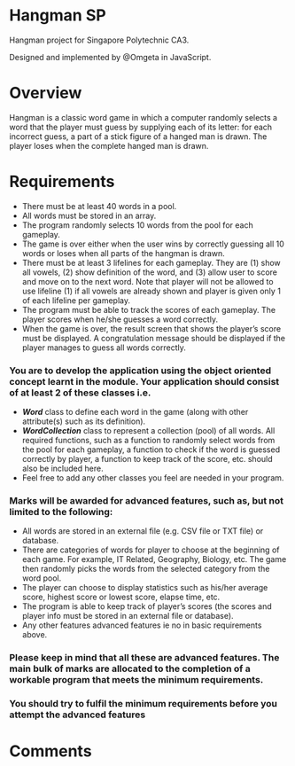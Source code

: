 # Hangman SP

Hangman project for Singapore Polytechnic CA3.

Designed and implemented by @Omgeta in JavaScript.


# Overview

Hangman is a classic word game in which a computer randomly selects a word that the player must guess by supplying each of its letter: for each incorrect guess, a part of a stick figure of a hanged man is drawn. The player loses when the complete hanged man is drawn.


# Requirements

- There must be at least 40 words in a pool. 
- All words must be stored in an array. 
- The program randomly selects 10 words from the pool for each gameplay. 
- The game is over either when the user wins by correctly guessing all 10 words or loses when all parts of the hangman is drawn. 
- There must be at least 3 lifelines for each gameplay. They are (1) show all vowels, (2) show definition of the word, and (3) allow user to score and move on to the next word. Note that player will not be allowed to use lifeline (1) if all vowels are already shown and player is given only 1 of each lifeline per gameplay. 
- The program must be able to track the scores of each gameplay. The player scores when he/she guesses a word correctly.
- When the game is over, the result screen that shows the player’s score must be displayed. A congratulation message should be displayed if the player manages to guess all words correctly.

### You are to develop the application using the object oriented concept learnt in the module. Your application should consist of at least 2 of these classes i.e.

- ***Word*** class to define each word in the game (along with other attribute(s) such as its definition). 
- ***WordCollection*** class to represent a collection (pool) of all words. All required functions, such as a function to randomly select words from the pool for each gameplay, a function to check if the word is guessed correctly by player, a function to keep track of the score, etc. should also be included here.
- Feel free to add any other classes you feel are needed in your program. 

### Marks will be awarded for advanced features, such as, but not limited to the following:

- All words are stored in an external file (e.g. CSV file or TXT file) or database. 
- There are categories of words for player to choose at the beginning of each game. For example, IT Related, Geography, Biology, etc. The game then randomly picks the words from the selected category from the word pool. 
- The player can choose to display statistics such as his/her average score, highest score or lowest score, elapse time, etc. 
- The program is able to keep track of player’s scores (the scores and player info must be stored in an external file or database). 
- Any other features advanced features ie no in basic requirements above. 

### Please keep in mind that all these are advanced features. The main bulk of marks are allocated to the completion of a workable program that meets the minimum requirements.

### **You should try to fulfil the minimum requirements before you attempt the advanced features**

# Comments



